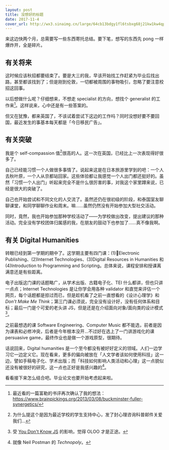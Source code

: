 ```yaml
---
layout: post
title: 没想好的标题
date: 2017-11-4
cover_url: http://wx3.sinaimg.cn/large/64cb13bdgy1fl6tsbxg68j21kw1kw4qp.jpg
---
```


来这边快两个月，总需要写一些东西寄托总结。要下笔，想写的东西先 pong 一样爆炸开，全是碎片。

## 有关将来
这时候应该秋招都要结束了。要是大三的我，早该开始找工作赶紧为毕业后找出路，甚至都该找到了；但是刚到伦敦，一切都被周围的事物吸引，忽略了要注意校招这回事。

以后想做什么呢？仔细想来，不想走 specialist 的方向，想找个 generalist 的工作来[^1]。这样说来，心中还是有一些答案的。

但又在犹豫，都来英国了，不该试着尝试下这边的工作吗？同时没想好要不要回国，最近发生的事基本每天都是「今日移民广告」。

## 有关突破
我是个 self-compassion 值[^2]很高的人。这一次在英国，已经比上一次表现得好很多了。

自己已经能习惯一个人做很多事情了。说起来这是在日本旅游里学到的吧：一个人去秋叶原，一个人从京都站回家。这些体验都让我感觉一个人出门都还挺好的。虽然「习惯一个人出门」听起来完全不是什么很厉害的事，对我这个家里蹲来说，已经是很大的突破了。

自己也开始尝试和不同文化的人交流了。虽然还仍在很初级的阶段，和泰国室友聊聊课堂，和同学聊聊作业和周末。嘛……虽然仍然没有开始参加大型社交活动。

同时，竟然，我也开始参加那种学校活动了——为学校做出改变，提出建议的那种活动。完全没有学校团体归属感的我，在朋友的鼓动下也参加了……真不像我啊。

## 有关 Digital Humanities
转眼已经到第一学期的期中了。这学期主要有四门课：(1)Electronic Publishing、(2)Internet Technologies、(3)Digital Resources in Humanities 和 (4)Introduction to Programming and Scripting。总体来说，课程安排和授课离满意还是有些距离。

电子出版这门课的话题略广，从学术出版、古籍电子化、TEI 什么都讲，但也只讲一点点；Internet Technologies 是让你学会用各种 validator 和直觉来评估一个网页，每个话题都是掠过而已，但是趁机看了之前一直想看的《设计心理学》和 *Don't Make Me Think*；第三门课必须说，完全没有设计好，没有任何体系和目标；最后一门是个可爱的老头讲 JS，但是还是在介绍面向对象/面向类的设计模式[^3]。

之前最想选的课 Software Engineering、Computer Music 都不能选，前者是因为课表和必修冲突，后者是今年根本没开...不过好在选上了一门讲游戏化的课 persuasive game，最终作业也是做一个游戏原型，很期待。

话说回来，Digital humanities 是一个至今都没有被好好定义的领域。人们一边学习它一边定义它。现在看来，更多的偏向被放在「人文学者该如何使用科技」这一边，譬如手稿电子化、学术出版；而「科技如何影响人类活动和心理」这一点貌似还没有被很好的研究，这一点也正好是我感兴趣的[^4]。

看看接下来怎么结合吧。毕业论文也要开始考虑起来啦。



[^1]: 最近看的一篇富勒的书评再次确认了我的想法：https://www.brainpickings.org/2013/03/08/buckminster-fuller-synergetics/

[^2]: 为什么提这个是因为最近学校的学生支持中心，发了封心理咨询科普邮件关爱我们...

[^3]: 受 [You Don't Know JS](https://github.com/getify/You-Dont-Know-JS/blob/master/this%20%26%20object%20prototypes/ch6.md) 的影响，觉得 OLOO 才是正途。

[^4]: 就像 Neil Postman 的 *Technopoly*。